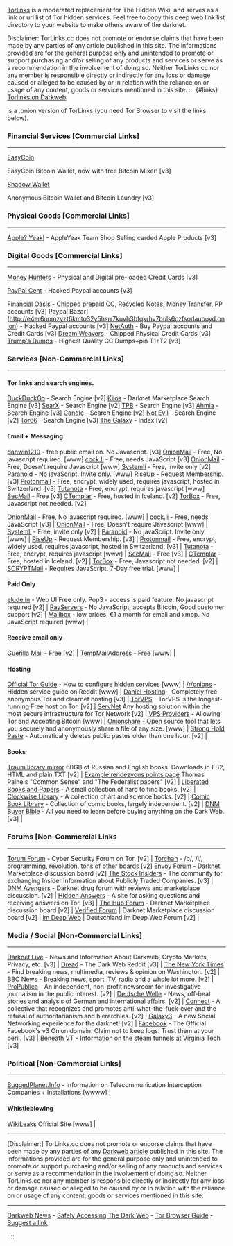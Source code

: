 [Torlinks](https://TorLinks.cc)
 is a moderated replacement for The Hidden Wiki, and serves as a link or url list of Tor hidden services.
Feel free to copy this deep web link list directory to your website to make others aware of the darknet.

Disclaimer: TorLinks.cc does not promote or endorse claims that have been made by any parties of any article published in this site. The informations provided are for the general purpose only and unintended to promote or support purchasing and/or selling of any products and services or serve as a recommendation in the involvement of doing so. Neither TorLinks.cc nor any member is responsible directly or indirectly for any loss or damage caused or alleged to be caused by or in relation with the reliance on or usage of any content, goods or services mentioned in this site.
::: {#links}
[Torlinks on Darkweb](http://pf72rzncvycnfv7xmzag67vfn5qsvmjqc6yyrftofzjyvufk6mmgw2id.onion/)
 
is a .onion version of TorLinks (you need Tor Browser to visit the links below).


### Financial Services [Commercial Links]

------------------------------------------------------------------------

[EasyCoin](http://gvow5kv6o4no7eotipkyygmc5fp5747ng2d2towhc6jzxmn3qvumc3yd.onion%20)

EasyCoin Bitcoin Wallet, now with free Bitcoin Mixer! [v3]

[Shadow Wallet](http://vv6i6goustvtjc3klngt4ncypny5vdm4ygkrukwgvabm2tt36tplccid.onion)
 
Anonymous Bitcoin Wallet and Bitcoin Laundry [v3]
 


### Physical Goods [Commercial Links]
------------------------------------------------------------------------

[Apple? Yeak!](http://g5y4xtizlwcdob3ldwuqe4aid5wimdrl6inz55vdnybqpny6lc7q32ad.onion/) - AppleYeak Team Shop Selling carded Apple Products [v3]
 


### Digital Goods [Commercial Links]
------------------------------------------------------------------------

[Money Hunters](http://rq532gaarpa532qavgxbgtt5edzetsnpxjcz6lw3njobpdjohcq7lgqd.onion) - Physical and Digital pre-loaded Credit Cards [v3]
 
 
[PayPal Cent](http://vreoyexdhtexn4q7wysjt5aafhavmtjfhfo4wjnhr76m4g3hsmsxfdqd.onion) - Hacked Paypal accounts [v3]
 
[Financial Oasis](http://njc5v7ldvxgb2yr4reovoaha7jumiwxpf37doxxl3ioryqh6eaqi23ad.onion) - Chipped prepaid CC, Recycled Notes, Money Transfer, PP accounts [v3] 
 Paypal Bazar](http://e4er6nomzyzt6kmto32y5hsrr7kuvh3bfqkrhv7buls6ozfsodauboyd.onion) - Hacked Paypal accounts [v3]
[NetAuth](http://keee5q4uutzq62b6am6sf6wiatlszmvgxmw6bmznozovopszy3ec5nad.onion) - Buy Paypal accounts and Credit Cards [v3]
[Dream Weavers](http://2pdhycyxpxptoycyn62vxjcca5uh4m7m7zwwj56km427rm2eddars6ad.onion) - Chipped Physical Credit Cards [v3]
[Trump\'s Dumps](http://6re3xmkly64bz3tioaohwy45kd4ci7xlswu74ek4jehj3oqvaksxj3id.onion) - Highest Quality CC Dumps+pin T1+T2 [v3]

### Services [Non-Commercial Links]
------------------------------------------------------------------------

#### Tor links and search engines.

[DuckDuckGo](http://3g2upl4pq6kufc4m.onion/) - Search Engine [v2]
[Kilos](http://mlyusr6htlxsyc7t2f4z53wdxh3win7q3qpxcrbam6jf3dmua7tnzuyd.onion) - Darknet Marketplace Search Engine [v3]
[SearX](http://ulrn6sryqaifefld.onion/) - Search Engine [v2]
[TPB](http://piratebayo3klnzokct3wt5yyxb2vpebbuyjl7m623iaxmqhsd52coid.onion/) - Search Engine [v3]
[Ahmia](http://juhanurmihxlp77nkq76byazcldy2hlmovfu2epvl5ankdibsot4csyd.onion/) - Search Engine [v3]
[Candle](http://gjobqjj7wyczbqie.onion/) - Search Engine [v2]
[Not Evil](http://hss3uro2hsxfogfq.onion/) - Search Engine [v2]
[Tor66](http://tor66sewebgixwhcqfnp5inzp5x5uohhdy3kvtnyfxc2e5mxiuh34iid.onion/) - Search Engine [v3]
[The Galaxy](http://jld3zkuo4b5mbios.onion/) - Index [v2]


#### Email + Messaging

[danwin1210](http://danielas3rtn54uwmofdo3x2bsdifr47huasnmbgqzfrec5ubupvtpid.onion/mail/index.php) - free public email on. No Javascript. [v3]
[OnionMail](http://en.onionmail.info/) - Free, No javascript required. [www]
[cock.li](http://rurcblzhmdk22kttfkel2zduhyu3r6to7knyc7wiorzrx5gw4c3lftad.onion/) - Free, needs JavaScript [v3]
[OnionMail](http://en.onionmail.info/) - Free, Doesn\'t require Javascript [www]
[Systemli](http://h2qkxasmmqdmyiov.onion/) - Free, invite only [v2]
[Paranoid](https://paranoid.email/) - No javaScript. Invite only. [www]
[RiseUp](http://5gdvpfoh6kb2iqbizb37lzk2ddzrwa47m6rpdueg2m656fovmbhoptqd.onion/rc/) - Request Membership. [v3]
[Protonmail](https://protonmailrmez3lotccipshtkleegetolb73fuirgj7r4o4vfu7ozyd.onion/) - Free, encrypt, widely used, requires javascript, hosted in Switzerland. [v3] 
[Tutanota](https://tutanota.com/) - Free, encrypt, requires javascript [www]
[SecMail](http://secmail63sex4dfw6h2nsrbmfz2z6alwxe4e3adtkpd4pcvkhht4jdad.onion/) - Free [v3]
[CTemplar](http://ctemplar42u6fulx.onion/) - Free, hosted in Iceland. [v2]
[TorBox](http://torbox3uiot6wchz.onion) - Free, Javascript not needed. [v2] 

[OnionMail](http://en.onionmail.info/) - Free, No javascript required. [www] \|
[cock.li](http://rurcblzhmdk22kttfkel2zduhyu3r6to7knyc7wiorzrx5gw4c3lftad.onion/) - Free, needs JavaScript [v3] \|
[OnionMail](http://en.onionmail.info/) - Free, Doesn\'t require Javascript [www] \|
[Systemli](http://h2qkxasmmqdmyiov.onion/) - Free, invite only [v2] \|
[Paranoid](https://paranoid.email/) - No javaScript. Invite only. [www] \|
[RiseUp](http://5gdvpfoh6kb2iqbizb37lzk2ddzrwa47m6rpdueg2m656fovmbhoptqd.onion/rc/) - Request Membership. [v3] \|
[Protonmail](https://protonmailrmez3lotccipshtkleegetolb73fuirgj7r4o4vfu7ozyd.onion/) - Free, encrypt, widely used, requires javascript, hosted in Switzerland. [v3]  \|
[Tutanota](https://tutanota.com/) - Free, encrypt, requires javascript [www] \|
[SecMail](http://secmail63sex4dfw6h2nsrbmfz2z6alwxe4e3adtkpd4pcvkhht4jdad.onion/) - Free [v3] \|
[CTemplar](http://ctemplar42u6fulx.onion/) - Free, hosted in Iceland. [v2] \|
[TorBox](http://torbox3uiot6wchz.onion) - Free, Javascript not needed. [v2] \|
[SCRYPTMail](https://scryptmail.com/) - Requires JavaScript. 7-Day free trial. [www] \|

#### Paid Only

[elude.in](http://eludemaillhqfkh5.onion/) - Web UI Free only. Pop3 - access is paid feature. No javascript required [v2] \|
[RayServers](https://nmf6cg7tiyqlhsg3.onion/) - No JavaScript, accepts Bitcoin, Good customer support [v2] \|
[Mailbox](https://userforum-en.mailbox.org/knowledge-base/article/the-tor-exit-node-of-mailbox-org) - low prices, €1 a month for email and xmpp. No JavaScript required.[www] \|

#### Receive email only

[Guerilla Mail](http://grrmailb3fxpjbwm.onion/) - Free [v2] \|
[TempMailAddress](https://www.tempmailaddress.com/) - Free [www] \|

#### Hosting

[Official Tor Guide](https://www.torproject.org/docs/tor-hidden-service.html.en) - How to configure hidden services [www] \|
[/r/onions](http://www.reddit.com/r/onions/wiki/hidden_services) - Hidden service guide on Reddit [www] \|
[Daniel Hosting](http://dhosting4xxoydyaivckq7tsmtgi4wfs3flpeyitekkmqwu4v4r46syd.onion/index.php) - Completely free anonymous Tor and clearnet hosting [v3] \|
[TorVPS](http://torvps7kzis5ujfz.onion/index.php/TorVPS) - TorVPS is the longest-running Free host on Tor. [v2] \|
[ServNet](http://bq2ncjv5qb6zw42p.onion/) Any hosting solution within the most secure infrastructure for Tor Network [v2] \|
[VPS Providers](https://torbitcoinvps.github.io/) - Allowing Tor and Accepting Bitcoin [www] \|
[Onionshare](https://onionshare.org/) - Open source tool that lets you securely and anonymously share a file of any size. [www] \|
[Strong Hold Paste](http://nzxj65x32vh2fkhk.onion/) - Automatically deletes public pastes older than one hour. [v2] \|

#### Books

[Traum library mirror](http://sblib3fk2gryb46d.onion/) 60GB of Russian and English books. Downloads in FB2, HTML and plain TXT [v2] \|
[Example rendezvous points page](http://duskgytldkxiuqc6.onion/) Thomas Paine\'s \"Common Sense\" and \"The Federalist papers\" [v2] \|
[Liberated Books and Papers](http://52wdeibt3ivmcapq.onion/) - A small collection of hard to find books. [v2] \|
[Clockwise Library](http://clockwise3rldkgu.onion/) - A collection of art and science books. [v2] \|
[Comic Book Library](http://r6rfy5zlifbsiiym.onion/) - Collection of comic books, largely independent. [v2] \|
[DNM Buyer Bible](http://darkzzx4avcsuofgfez5zq75cqc4mprjvfqywo45dfcaxrwqg6qrlfid.onion/documents/dnmbible/) - All you need to learn before buying anything on the Dark Web. [v3] \|

### Forums [Non-Commercial Links

------------------------------------------------------------------------

[Torum Forum](http://torum6uvof666pzw.onion/) - Cyber Security Forum on Tor. [v2] \|
[Torchan](http://zw3crggtadila2sg.onion/imageboard/) - /b/, /i/, programming, revolution, tons of other boards [v2]
[Envoy Forum](http://torum6uvof666pzw.onion/) - Darknet Marketplace discussion board [v2]
[The Stock Insiders](http://thestock6nonb74owd6utzh4vld3xsf2n2fwxpwywjgq7maj47mvwmid.onion/) - The community for exchanging Insider Information about Publicly
Traded Companies. [v3] \|
[DNM Avengers](http://avengersdutyk3xf.onion/) - Darknet drug forum with reviews and marketplace discussion. [v2] \|
[Hidden Answers](http://answerszuvs3gg2l64e6hmnryudl5zgrmwm3vh65hzszdghblddvfiqd.onion/) - A site for asking questions and receiving answers on Tor. [v3] \|
[The Hub Forum](http://thehub7xbw4dc5r2.onion/) - Darknet Marketplace discussion board [v2] \|
[Verified Forum](http://verified2ebdpvms.onion/) \| Darknet Marketplace discussion board [v2] \|
[im Deep Web](http://germanyruvvy2tcw.onion/) \| Deutschland im Deep Web Forum [v2] \|

### Media / Social [Non-Commercial Links]

------------------------------------------------------------------------

[Darknet Live](http://darkzzx4avcsuofgfez5zq75cqc4mprjvfqywo45dfcaxrwqg6qrlfid.onion) - News and Information About Darkweb, Crypto Markets, Privacy, etc. [v3] \|
[Dread](http://dreadytofatroptsdj6io7l3xptbet6onoyno2yv7jicoxknyazubrad.onion) - The Dark Web Reddit [v3] \|
[The New York Times](https://nytimes3xbfgragh.onion/) - Find breaking news, multimedia, reviews & opinion on Washington. [v2] \|
[BBC News](https://www.bbcnewsv2vjtpsuy.onion/) - Breaking news, sport, TV, radio and a whole lot more. [v2] \|
[ProPublica](https://www.propub3r6espa33w.onion/) - An independent, non-profit newsroom for investigative journalism in the public interest. [v2] \|
[Deutsche Welle](http://dwnewsvdyyiamwnp.onion/) - News, off-beat stories and analysis of German and international affairs. [v2] \|
[Connect](http://connectkjsazkwud.onion/) - A collective that recognizes and promotes anti-what-the-fuck-ever and the refusal of authoritarianism and hierarchies. [v2] \|
[Galaxy3](http://galaxy3m2mn5iqtn.onion/) - A new Social Networking experience for the darknet! [v2] \|
[Facebook](https://www.facebookwkhpilnemxj7asaniu7vnjjbiltxjqhye3mhbshg7kx5tfyd.onion//) - The Official Facebook\'s v3 Onion domain. Claim not to keep logs. Trust them at your peril. [v3] \|
[Beneath VT](http://74ypjqjwf6oejmax.onion/) - Information on the steam tunnels at Virginia Tech [v3]

### Political [Non-Commercial Links]
------------------------------------------------------------------------

[BuggedPlanet.Info](https://buggedplanet.info) - Information on Telecommunication Interception Companies + Installations [wwww] \|

#### Whistleblowing

[WikiLeaks](http://wikileaks.org/) Official Site [www] \|

------------------------------------------------------------------------

[Disclaimer:] TorLinks.cc does not promote or endorse claims that have been made by any parties of any
[Darkweb article](https://torlinks.cc/news/) published in this site. The informations provided are
for the general purpose only and unintended to promote or support
purchasing and/or selling of any products and services or serve as a
recommendation in the involvement of doing so. Neither TorLinks.cc nor
any member is responsible directly or indirectly for any loss or damage
caused or alleged to be caused by or in relation with the reliance on or
usage of any content, goods or services mentioned in this site.


------------------------------------------------------------------------


[Darkweb News](https://torlinks.cc/news/) - [Safely Accessing The Dark Web](https://torlinks.cc/news/2021/10/ultimate-guide-to-safely-accessing-the-dark-web/) - [Tor Browser Guide](https://torlinks.cc/news/complete-guide-to-the-tor-browser/) - [Suggest a link](https://torlinks.cc/news/contact-us/)

::::
